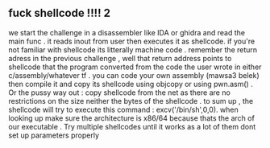 
## fuck shellcode !!!! 2 

we start the challenge in a disassembler like IDA or ghidra and read the main func . it reads inout from user then executes it as shellcode.
if you're not familiar with shellcode its litterally machine code . remember the return adress in the previous challenge , well that return address points to shellcode that the program converted from the code the user wrote in either c/assembly/whatever tf . 
you can code your own assembly (mawsa3 belek) then compile it and copy its shellcode using objcopy or using pwn.asm() . Or the pussy way out : copy shellcode from the net as there are no restrictions on the size neither the bytes of the shellcode . 
to sum up , the shellcode will try to execute this command : excv('/bin/sh',0,0).
when looking up make sure the architecture is x86/64 because thats the arch of our executable . Try multiple shellcodes until it works as a lot of them dont set up parameters properly 




